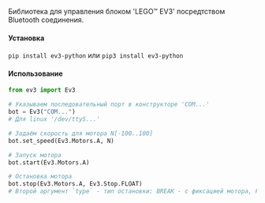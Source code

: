 Библиотека для управления блоком 'LEGO™ EV3' посредтством Bluetooth соединения. 

#### Установка

`pip install ev3-python`
или
`pip3 install ev3-python`

#### Использование

```python
from ev3 import Ev3

# Указываем последовательный порт в конструкторе 'COM...'
bot = Ev3("COM...")
# Для linux '/dev/ttyS...'

# Задаём скорость для мотора N[-100..100]
bot.set_speed(Ev3.Motors.A, N)

# Запуск мотора
bot.start(Ev3.Motors.A)

# Остановка мотора  
bot.stop(Ev3.Motors.A, Ev3.Stop.FLOAT)
# Второй аргумент `type` - тип остановки: BREAK - с фиксацией мотора, FLOAT - без
```
